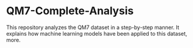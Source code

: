 # QM7-Complete-Analysis
This repository analyzes the QM7 dataset in a step-by-step manner. It explains how machine learning models have been applied to this dataset, more.
